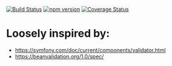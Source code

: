 [![Build Status](https://travis-ci.org/stopsopa/validator.svg?branch=v0.0.50)](https://travis-ci.org/stopsopa/validator)
[![npm version](https://badge.fury.io/js/%40stopsopa%2Fvalidator.svg)](https://badge.fury.io/js/%40stopsopa%2Fvalidator)
[![Coverage Status](https://coveralls.io/repos/github/stopsopa/validator/badge.svg?branch=v0.0.50)](https://coveralls.io/github/stopsopa/validator?branch=v0.0.50)

# Loosely inspired by:
- https://symfony.com/doc/current/components/validator.html
- https://beanvalidation.org/1.0/spec/


